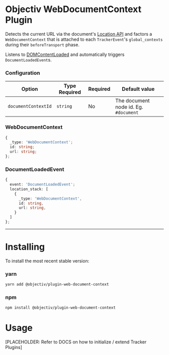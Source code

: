# Objectiv WebDocumentContext Plugin
Detects the current URL via the document's [Location API](https://developer.mozilla.org/en-US/docs/Web/API/Location/href) and factors a `WebDocumentContext` that is attached to each `TrackerEvent`'s `global_contexts` during their `beforeTransport` phase.

Listens to [DOMContentLoaded](https://developer.mozilla.org/en-US/docs/Web/API/Window/DOMContentLoaded_event) and automatically triggers `DocumentLoadedEvent`s.

### Configuration

| Option              | Type Required | Required | Default value                         |
| ------------------- | ------------- | -------- | ------------------------------------- |
| `documentContextId` | `string`      | No       | The document node id. Eg. `#document` |

### WebDocumentContext

```typescript
{
  _type: 'WebDocumentContext';
  id: string;
  url: string; 
};
```

### DocumentLoadedEvent

```typescript
{
  event: 'DocumentLoadedEvent';
  location_stack: [
    {
      _type: 'WebDocumentContext',
      id: string,
      url: string,
    }   
  ]
};
```

---
# Installing
To install the most recent stable version:

### yarn
```sh
yarn add @objectiv/plugin-web-document-context
```

### npm
```sh
npm install @objectiv/plugin-web-document-context
```

# Usage
[PLACEHOLDER: Refer to DOCS on how to initialize / extend Tracker Plugins]
